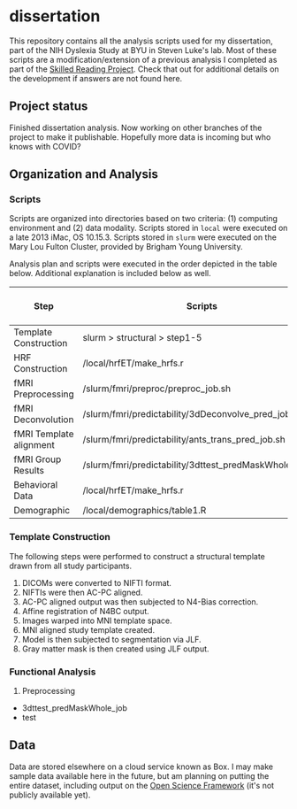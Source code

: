 # dissertation

This repository contains all the analysis scripts used for my dissertation, part of the NIH Dyslexia Study at BYU in Steven Luke's lab. Most of these scripts are a modification/extension of a previous analysis I completed as part of the [Skilled Reading Project](https://github.com/btcarter/LinguisticPrediction). Check that out for additional details on the development if answers are not found here.

## Project status

Finished dissertation analysis. Now working on other branches of the project to make it publishable. Hopefully more data is incoming but who knows with COVID?

## Organization and Analysis

### Scripts
Scripts are organized into directories based on two criteria: (1) computing environment and (2) data modality. Scripts stored in `local` were executed on a late 2013 iMac, OS 10.15.3. Scripts stored in `slurm` were executed on the Mary Lou Fulton Cluster, provided by Brigham Young University.

Analysis plan and scripts were executed in the order depicted in the table below. Additional explanation is included below as well.

| Step | Scripts | Output | Local or SLURM |
|------|--------|--------|----------------|
| Template Construction | slurm > structural > step1-5 | legion | SLURM |
| HRF Construction | /local/hrfET/make_hrfs.r | An event file per participant per event type | Local |
| fMRI Preprocessing | /slurm/fmri/preproc/preproc_job.sh | epi<1-5>_aligned+orig | SLURM |
| fMRI Deconvolution | /slurm/fmri/predictability/3dDeconvolve_pred_job.sh | predictability_deconv_blur5+orig | SLURM |
| fMRI Template alignment | /slurm/fmri/predictability/ants_trans_pred_job.sh | predictability_deconv_blur5_ANTS_resampled+tlrc | SLURM |
| fMRI Group Results | /slurm/fmri/predictability/3dttest_predMaskWhole_job.sh | Many | SLURM |
| Behavioral Data | /local/hrfET/make_hrfs.r | Figures and LaTeX formatted tables | Local |
| Demographic | /local/demographics/table1.R | Figures and LaTeX formatted tables | Local |

### Template Construction

The following steps were performed to construct a structural template drawn from all study participants.

1. DICOMs were converted to NIFTI format.
2. NIFTIs were then AC-PC aligned.
3. AC-PC aligned output was then subjected to N4-Bias correction.
4. Affine registration of N4BC output.
5. Images warped into MNI template space.
6. MNI aligned study template created.
7. Model is then subjected to segmentation via JLF.
8. Gray matter mask is then created using JLF output.

### Functional Analysis

1. Preprocessing
  - 3dttest_predMaskWhole_job
  - test

## Data

Data are stored elsewhere on a cloud service known as Box. I may make sample data available here in the future, but am planning on putting the entire dataset, including output on the [Open Science Framework](https://osf.io/gjp4e/) (it's not publicly available yet).
